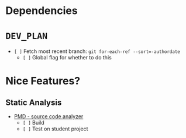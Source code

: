 # Dependencies

# `DEV_PLAN`
* `[ ]` Fetch most recent branch: `git for-each-ref --sort=-authordate`
    - `[ ]` Global flag for whether to do this


# Nice Features?
## Static Analysis
* [PMD - source code analyzer](https://github.com/pmd/pmd)
    - `[ ]` Build
    - `[ ]` Test on student project